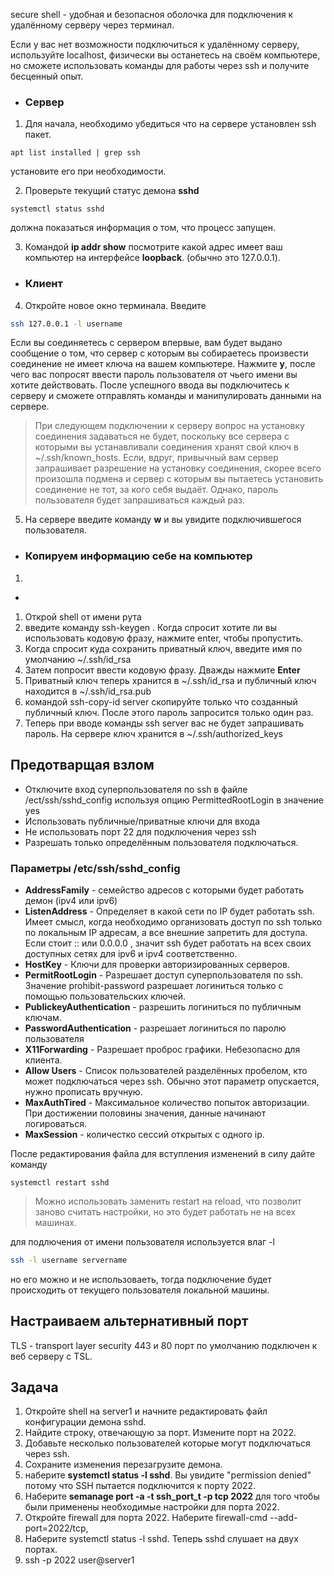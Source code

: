 secure shell - удобная и безопасноя оболочка для подключения к удалённому серверу через терминал.

Если у вас нет возможности подключиться к удалённому серверу, используйте localhost, физически вы останетесь на своём компьютере, но сможете использовать команды для работы через ssh и получите бесценный опыт.

- ### Сервер <br>
1. Для начала, необходимо убедиться что на сервере установлен ssh пакет.
```
apt list installed | grep ssh
```
установите его при необходимости.

2. Проверьте текущий статус демона **sshd**
```
systemctl status sshd
```
должна показаться информация о том, что процесс запущен.

3. Командой **ip addr show** посмотрите какой адрес имеет ваш компьютер на интерфейсе **loopback**. (обычно это 127.0.0.1).

- ### Клиент<br>
4. Откройте новое окно терминала. Введите
  
```bash
ssh 127.0.0.1 -l username
```
Если вы соединяетесь с сервером впервые, вам будет выдано сообщение о том, что сервер с которым вы собираетесь произвести соединение не имеет ключа на вашем компьютере. Нажмите **y**, после чего вас попросят ввести пароль пользователя от чьего имени вы хотите действовать. После успешного ввода вы подключитесь к серверу и сможете отправлять команды и манипулировать данными на сервере.
> При следующем подключении к серверу вопрос на установку соединения задаваться не будет, поскольку все сервера с которыми вы устанавливали соединения хранят свой ключ в ~/.ssh/known_hosts. Если, вдруг, привычный вам сервер запрашивает разрешение на установку соединения, скорее всего произошла подмена и сервер с которым вы пытаетесь установить соединение не тот, за кого себя выдаёт. Однако, пароль пользователя будет запрашиваться каждый раз.

5. На сервере введите команду **w** и вы увидите подключившегося пользователя.

- ### Копируем информацию себе на компьютер
1. 
-




1. Открой shell от имени рута
2. введите команду ssh-keygen . Когда спросит хотите ли вы использовать кодовую фразу, нажмите enter, чтобы пропустить.
3. Когда спросит куда сохранить приватный ключ, введите имя по умолчанию ~/.ssh/id_rsa
4. Затем попросит ввести кодовую фразу. Дважды нажмите **Enter**
5. Приватный ключ теперь хранится в ~/.ssh/id_rsa и публичный ключ находится в ~/.ssh/id_rsa.pub
6. командой ssh-copy-id server скопируйте только что созданный публичный ключ. После этого пароль запросится только один раз.
7. Теперь при вводе команды ssh server вас не будет запрашивать пароль.
На сервере ключ хранится в ~/.ssh/authorized_keys


## Предотварщая взлом

- Отключите вход суперпользователя по ssh в файле /ect/ssh/sshd_config используя опцию PermittedRootLogin в значение yes
- Использовать публичные/приватные ключи для входа
- Не использовать порт 22 для подключения через ssh
- Разрешать только определённым пользователя подключаться.

### Параметры /etc/ssh/sshd_config
- **AddressFamily** - семейство адресов с которыми будет работать демон (ipv4 или ipv6)
- **ListenAddress** - Определяет в какой сети по IP будет работать ssh. Имеет смысл, когда необходимо организовать доступ по ssh  только по локальным IP адресам, а все внешние запретить для доступа. Если стоит :: или 0.0.0.0 , значит ssh будет работать на всех своих доступных сетях для ipv6 и ipv4 соответственно.
- **HostKey** - Ключи для проверки авторизированных серверов.
- **PermitRootLogin** - Разрешает доступ суперпользователя по ssh. Значение prohibit-password разрешает логиниться только с помощью пользовательских ключей.
- **PublickeyAuthentication** - разрешить логиниться по публичным ключам.
- **PasswordAuthentication** - разрешает логиниться по паролю пользователя
- **X11Forwarding** - Разрешает проброс графики. Небезопасно для клиента.
- **Allow Users** - Список пользователей разделённых пробелом, кто может подключаться через ssh. Обычно этот параметр опускается, нужно прописать вручную.
- **MaxAuthTired** - Максимальное количество попыток авторизации. При достижении половины значения, данные начинают логироваться.
- **MaxSession** - количестко сессий открытых с одного ip.

 

После редактирования файла для вступления изменений в силу дайте команду
```
systemctl restart sshd
```
> Можно использовать заменить restart на reload, что позволит заново считать настройки, но это будет работать не на всех машинах. 

для подлючения от имени пользователя используется влаг -l
```bash
ssh -l username servername
```
но его можно и не использоваеть, тогда подключение будет происходить от текущего пользователя локальной машины.

## Настраиваем альтернативный порт
TLS - transport layer security
443 и 80 порт по умолчанию подключен к веб серверу с TSL. 


##  Задача
1. Откройте shell на server1 и начните редактировать файл конфигурации демона sshd.
2. Найдите строку, отвечающую за порт. Измените порт на 2022.
3. Добавьте несколько пользователей которые могут подключаться через ssh.
4. Сохраните изменения перезагрузите демона.
5. наберите **systemctl status -l sshd**. Вы увидите "permission denied" потому что SSH пытается подключится к порту 2022.
6. Наберите **semanage port -a -t ssh_port_t -p tcp 2022** для того чтобы были применены необходимые настройки для порта 2022.
7. Откройте firewall для порта 2022. Наберите firewall-cmd --add-port=2022/tcp,
8. Наберите systemctl status -l sshd. Теперь sshd слушает на двух портах.
9. ssh -p 2022 user@server1

